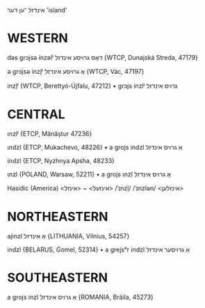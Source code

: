 אינדזל
־ען
דער
'island'

WESTERN
========

dəs grɔjsə ínzəlʲ דאָס גרויסע אינדזל {WTCP, Dunajská Streda, 47179}

ə grɔjsə inzl̩ʲ אַ גרויסע אינדזל {WTCP, Vác, 47197}

inzl̩ʲ {WTCP, Berettyó-Újfalu, 47212}
	•	grɔjs ínzlʲ גרויס אינדזל

CENTRAL
========

ɩnzlʲ {ETCP, Mănăștur 47236}

ɩndzl {ETCP, Mukachevo, 48226}
	•	a grojs indzl אַ גרויס אינדזל

ɩ́ndzl {ETCP, Nyzhnya Apsha, 48233}

ɩnzl {POLAND, Warsaw, 52211}
	•	a grojs ɩnzl אַ גרויס אינדזל

Hasidic (America)
<אינזעל> ~ <אינזל>
/ˈɪnzl̩/
/ˈɪnzlən/ <אינזלען>

NORTHEASTERN
==============

ajinzl אַ אינדזל {LITHUANIA, Vilnius, 54257}

indzl {BELARUS, Gomel, 52314}
	•	a grejsᵉr indzl אַ גרויסער אינדזל

SOUTHEASTERN
==============

a grojs inzl אַ גרויס אינדזל {ROMANIA, Brăila, 45273}